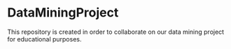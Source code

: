 # DataMiningProject
This repository is created in order to collaborate on our data mining project for educational purposes.
